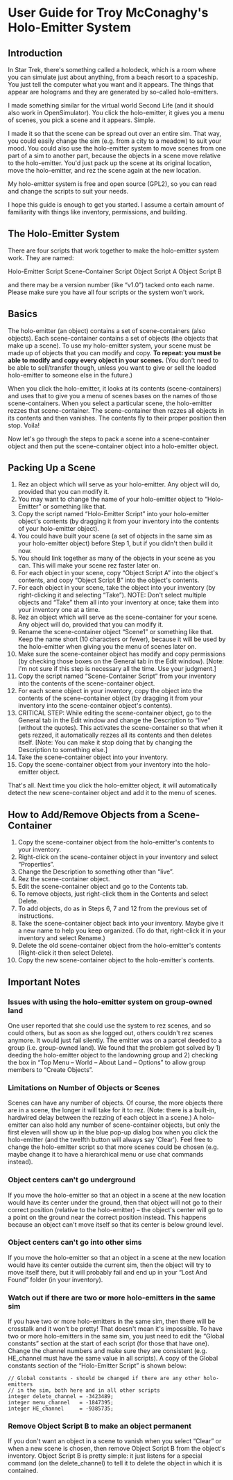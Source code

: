 # User Guide for Troy McConaghy's Holo-Emitter System

## Introduction

In Star Trek, there's something called a holodeck, which is a room where you can simulate just about anything, from a beach resort to a spaceship. You just tell the computer what you want and it appears. The things that appear are holograms and they are generated by so-called holo-emitters.

I made something similar for the virtual world Second Life (and it should also work in OpenSimulator). You click the holo-emitter, it gives you a menu of scenes, you pick a scene and it appears. Simple.

I made it so that the scene can be spread out over an entire sim. That way, you could easily change the sim (e.g. from a city to a meadow) to suit your mood. You could also use the holo-emitter system to move scenes from one part of a sim to another part, because the objects in a scene move relative to the holo-emitter. You'd just pack up the scene at its original location, move the holo-emitter, and rez the scene again at the new location.

My holo-emitter system is free and open source (GPL2), so you can read and change the scripts to suit your needs.

I hope this guide is enough to get you started. I assume a certain amount of familiarity with things like inventory, permissions, and building.

## The Holo-Emitter System

There are four scripts that work together to make the holo-emitter system work. They are named:

Holo-Emitter Script
Scene-Container Script
Object Script A
Object Script B

and there may be a version number (like “v1.0”) tacked onto each name. Please make sure you have all four scripts or the system won't work.

## Basics

The holo-emitter (an object) contains a set of scene-containers (also objects). Each scene-container contains a set of objects (the objects that make up a scene). To use my holo-emitter system, your scene must be made up of objects that you can modify and copy. **To repeat: you must be able to modify and copy every object in your scenes.** (You don't need to be able to sell/transfer though, unless you want to give or sell the loaded holo-emitter to someone else in the future.)

When you click the holo-emitter, it looks at its contents (scene-containers) and uses that to give you a menu of scenes bases on the names of those scene-containers. When you select a particular scene, the holo-emitter rezzes that scene-container. The scene-container then rezzes all objects in its contents and then vanishes. The contents fly to their proper position then stop. Voila!

Now let's go through the steps to pack a scene into a scene-container object and then put the scene-container object into a holo-emitter object.

## Packing Up a Scene

1. Rez an object which will serve as your holo-emitter. Any object will do, provided that you can modify it.
2. You may want to change the name of your holo-emitter object to “Holo-Emitter” or something like that.
3. Copy the script named “Holo-Emitter Script” into your holo-emitter object's contents (by dragging it from your inventory into the contents of your holo-emitter object).
4. You could have built your scene (a set of objects in the same sim as your holo-emitter object) before Step 1, but if you didn't then build it now.
5. You should link together as many of the objects in your scene as you can. This will make your scene rez faster later on.
6. For each object in your scene, copy “Object Script A” into the object's contents, and copy “Object Script B” into the object's contents.
7. For each object in your scene, take the object into your inventory (by right-clicking it and selecting “Take”). NOTE: Don't select multiple objects and “Take” them all into your inventory at once; take them into your inventory one at a time.
8. Rez an object which will serve as the scene-container for your scene. Any object will do, provided that you can modify it.
9. Rename the scene-container object “Scene1” or something like that. Keep the name short (10 characters or fewer), because it will be used by the holo-emitter when giving you the menu of scenes later on.
10. Make sure the scene-container object has modify and copy permissions (by checking those boxes on the General tab in the Edit window). [Note: I'm not sure if this step is necessary all the time. Use your judgment.]
11. Copy the script named “Scene-Container Script” from your inventory into the contents of the scene-container object.
12. For each scene object in your inventory, copy the object into the contents of the scene-container object (by dragging it from your inventory into the scene-container object's contents).
13. CRITICAL STEP: While editing the scene-container object, go to the General tab in the Edit window and change the Description to “live” (without the quotes). This activates the scene-container so that when it gets rezzed, it automatically rezzes all its contents and then deletes itself. [Note: You can make it stop doing that by changing the Description to something else.]
14. Take the scene-container object into your inventory.
15. Copy the scene-container object from your inventory into the holo-emitter object.

That's all. Next time you click the holo-emitter object, it will automatically detect the new scene-container object and add it to the menu of scenes.

## How to Add/Remove Objects from a Scene-Container

1. Copy the scene-container object from the holo-emitter's contents to your inventory.
2. Right-click on the scene-container object in your inventory and select “Properties”.
3. Change the Description to something other than “live”.
4. Rez the scene-container object.
5. Edit the scene-container object and go to the Contents tab.
6. To remove objects, just right-click them in the Contents and select Delete.
7. To add objects, do as in Steps 6, 7 and 12 from the previous set of instructions.
8. Take the scene-container object back into your inventory.  Maybe give it a new name to help you keep organized. (To do that, right-click it in your inventory and select Rename.)
9. Delete the old scene-container object from the holo-emitter's contents (Right-click it then select Delete).
10. Copy the new scene-container object to the holo-emitter's contents.

## Important Notes

### Issues with using the holo-emitter system on group-owned land

One user reported that she could use the system to rez scenes, and so could others, but as soon as she logged out, others couldn't rez scenes anymore. It would just fail silently. The emitter was on a parcel deeded to a group (i.e. group-owned land). We found that the problem got solved by 1) deeding the holo-emitter object to the landowning group and 2) checking the box in “Top Menu – World – About Land – Options” to allow group members to “Create Objects”. 

### Limitations on Number of Objects or Scenes

Scenes can have any number of objects. Of course, the more objects there are in a scene, the longer it will take for it to rez. (Note: there is a built-in, hardwired delay between the rezzing of each object in a scene.) A holo-emitter can also hold any number of scene-container objects, but only the first eleven will show up in the blue pop-up dialog box when you click the holo-emitter (and the twelfth button will always say 'Clear'). Feel free to change the holo-emitter script so that more scenes could be chosen (e.g. maybe change it to have a hierarchical menu or use chat commands instead).

### Object centers can't go underground

If you move the holo-emitter so that an object in a scene at the new location would have its center under the ground, then that object will not go to their correct position (relative to the holo-emitter) – the object's center will go to a point on the ground near the correct position instead. This happens because an object can't move itself so that its center is below ground level.

### Object centers can't go into other sims

If you move the holo-emitter so that an object in a scene at the new location would have its center outside the current sim, then the object will try to move itself there, but it will probably fail and end up in your “Lost And Found” folder (in your inventory).

### Watch out if there are two or more holo-emitters in the same sim

If you have two or more holo-emitters in the same sim, then there will be crosstalk and it won't be pretty! That doesn't mean it's impossible. To have two or more holo-emitters in the same sim, you just need to edit the “Global constants” section at the start of each script (for those that have one). Change the channel numbers and make sure they are consistent (e.g. HE_channel must have the same value in all scripts). A copy of the Global constants section of the “Holo-Emitter Script” is shown below:

    // Global constants - should be changed if there are any other holo-emitters 
    // in the sim, both here and in all other scripts
    integer delete_channel = -3423489;
    integer menu_channel   = -1847395;
    integer HE_channel     = -9385735;

### Remove Object Script B to make an object permanent

If you don't want an object in a scene to vanish when you select “Clear” or when a new scene is chosen, then remove Object Script B from the object's inventory.  Object Script B is pretty simple: it just listens for a special command (on the delete_channel) to tell it to delete the object in which it is contained.


